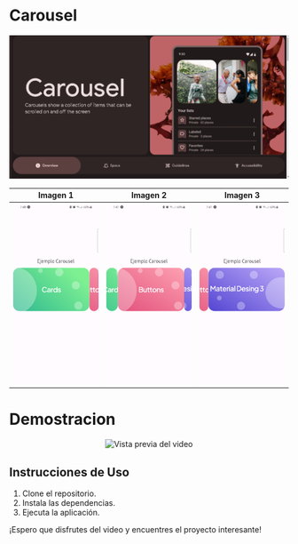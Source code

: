 # Carousel

![Buttomsheet](capturas/Carousel.png)

| Imagen 1 | Imagen 2 | Imagen 3 |
| -------- | -------- | -------- | 
| ![Ejemplo de imagen](./capturas/1.png) | ![Ejemplo de imagen](./capturas/2.png) | ![Ejemplo de imagen](./capturas/3.png)

# Demostracion 

<p align="center">
  <img src="./capturas/demostracion.gif" alt="Vista previa del video" width="300" height="700" />
</p>

## Instrucciones de Uso

1. Clone el repositorio.
2. Instala las dependencias.
3. Ejecuta la aplicación.

¡Espero que disfrutes del video y encuentres el proyecto interesante!
